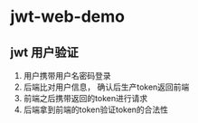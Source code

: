 # jwt-web-demo
## jwt 用户验证
1. 用户携带用户名密码登录
2. 后端比对用户信息， 确认后生产token返回前端
3. 前端之后携带返回的token进行请求
4. 后端拿到前端的token验证token的合法性
